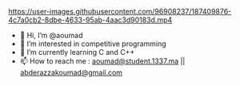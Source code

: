 https://user-images.githubusercontent.com/96908237/187409876-4c7a0cb2-8dbe-4633-95ab-4aac3d90183d.mp4


- 👋 Hi, I’m @aoumad
- 👀 I’m interested in competitive programming
- 🌱 I’m currently learning C and C++
- 📫 How to reach me :
     aoumad@student.1337.ma
     || abderazzakoumad@gmail.com

<!---
aoumad/aoumad is a ✨ special ✨ repository because its `README.md` (this file) appears on your GitHub profile.
You can click the Preview link to take a look at your changes.
--->
